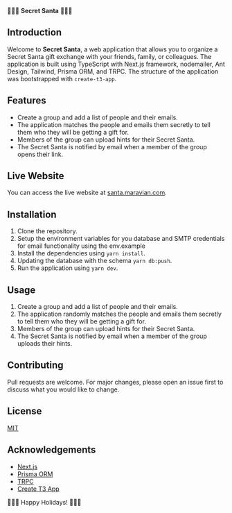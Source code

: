 🎅🎁🎄 **Secret Santa** 🎄🎁🎅

## Introduction
Welcome to **Secret Santa**, a web application that allows you to organize a Secret Santa gift exchange with your friends, family, or colleagues. The application is built using TypeScript with Next.js framework, nodemailer, Ant Design, Tailwind, Prisma ORM, and TRPC.
The structure of the application was bootstrapped with `create-t3-app`.

## Features
- Create a group and add a list of people and their emails.
- The application matches the people and emails them secretly to tell them who they will be getting a gift for.
- Members of the group can upload hints for their Secret Santa.
- The Secret Santa is notified by email when a member of the group opens their link.

## Live Website
You can access the live website at [santa.maravian.com](https://santa.maravian.com).

## Installation
1. Clone the repository.
2. Setup the environment variables for you database and SMTP credentials for email functionality using the env.example
2. Install the dependencies using `yarn install`.
3. Updating the database with the schema `yarn db:push`.
4. Run the application using `yarn dev`.

## Usage
1. Create a group and add a list of people and their emails.
2. The application randomly matches the people and emails them secretly to tell them who they will be getting a gift for.
3. Members of the group can upload hints for their Secret Santa.
4. The Secret Santa is notified by email when a member of the group uploads their hints.

## Contributing
Pull requests are welcome. For major changes, please open an issue first to discuss what you would like to change.

## License
[MIT](https://choosealicense.com/licenses/mit/)

## Acknowledgements
- [Next.js](https://nextjs.org/)
- [Prisma ORM](https://www.prisma.io/)
- [TRPC](https://trpc.io/)
- [Create T3 App](https://create.t3.gg/)

🎁🎄🎅 Happy Holidays! 🎅🎄🎁